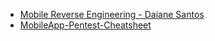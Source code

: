 - [Mobile Reverse Engineering - Daiane Santos](https://github.com/wh0isdxk/AndroidRevEngineering)
- [MobileApp-Pentest-Cheatsheet](https://github.com/wh0isdxk/MobileApp-Pentest-Cheatsheet)
